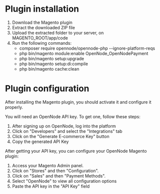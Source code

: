 # Plugin installation

1. Download the Magento plugin
2. Extract the downloaded ZIP file
3. Upload the extracted folder to your server, on MAGENTO_ROOT/app/code
4. Run the following commands:
	- composer require opennode/opennode-php --ignore-platform-reqs
	- php bin/magento module:enable OpenNode_OpenNodePayment
	- php bin/magento setup:upgrade
	- php bin/magento setup:di:compile
	- php bin/magento cache:clean


# Plugin configuration

After installing the Magento plugin, you should activate it and configure it properly.

You will need an OpenNode API key. To get one, follow these steps:

1. After signing up on OpenNode, log into the platform
2. Click on "Developers" and select the "Integrations" tab
3. Click on the "Generate E-commerce Key" button
4. Copy the generated API Key 

After getting your API key, you can configure your OpenNode Magento plugin:

1. Access your Magento Admin panel.
2. Click on "Stores" and then "Configuration".
3. Click on "Sales" and then "Payment Methods".
4. Select "OpenNode" to view all configuration options
5. Paste the API key in the "API Key" field
